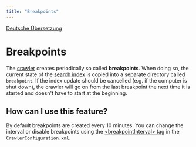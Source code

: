 ```yaml
---
title: "Breakpoints"
---
```


[Deutsche Übersetzung](/de/features/breakpoint/)

Breakpoints
===========

The [crawler](/en/components/crawler/) creates periodically so called **breakpoints**. When doing so, the current state of the [search index](/en/components/search_index/) is copied into a separate directory called `breakpoint`. If the index update should be cancelled (e.g. if the computer is shut down), the crawler will go on from the last breakpoint the next time it is started and doesn't have to start at the beginning.

How can I use this feature?
---------------------------

By default breakpoints are created every 10 minutes. You can change the interval or disable breakpoints using the [&lt;breakpointInterval&gt; tag](/en/config/crawlerconfiguration_xml/#breakpointinterval-tag) in the `CrawlerConfiguration.xml`.
